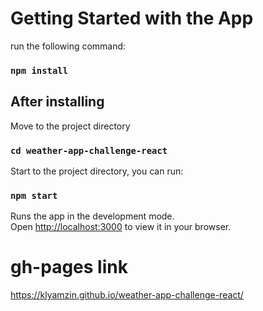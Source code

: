 # Getting Started with the App

run the following command:

### `npm install`

## After installing

Move to the project directory

### `cd weather-app-challenge-react`

Start to the project directory, you can run:

### `npm start`

Runs the app in the development mode.\
Open [http://localhost:3000](http://localhost:3000) to view it in your browser.

# gh-pages link

https://klyamzin.github.io/weather-app-challenge-react/
